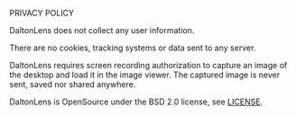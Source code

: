 PRIVACY POLICY

DaltonLens does not collect any user information.

There are no cookies, tracking systems or data sent to any server.

DaltonLens requires screen recording authorization to capture an image of the
desktop and load it in the image viewer. The captured image is never sent, saved
nor shared anywhere.

DaltonLens is OpenSource under the BSD 2.0 license, see [LICENSE](LICENSE).
